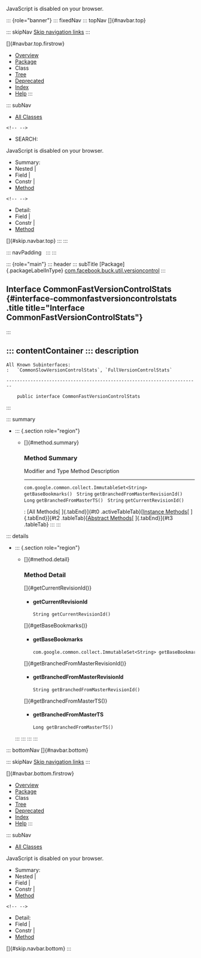 <div>

JavaScript is disabled on your browser.

</div>

::: {role="banner"}
::: fixedNav
::: topNav
[]{#navbar.top}

::: skipNav
[Skip navigation links](#skip.navbar.top "Skip navigation links")
:::

[]{#navbar.top.firstrow}

-   [Overview](../../../../../index.html)
-   [Package](package-summary.html)
-   Class
-   [Tree](package-tree.html)
-   [Deprecated](../../../../../deprecated-list.html)
-   [Index](../../../../../index-all.html)
-   [Help](../../../../../help-doc.html)
:::

::: subNav
-   [All Classes](../../../../../allclasses.html)

```{=html}
<!-- -->
```
-   SEARCH:

<div>

<div>

JavaScript is disabled on your browser.

</div>

</div>

<div>

-   Summary: 
-   Nested \| 
-   Field \| 
-   Constr \| 
-   [Method](#method.summary)

```{=html}
<!-- -->
```
-   Detail: 
-   Field \| 
-   Constr \| 
-   [Method](#method.detail)

</div>

[]{#skip.navbar.top}
:::
:::

::: navPadding
 
:::
:::

::: {role="main"}
::: header
::: subTitle
[Package]{.packageLabelInType} [com.facebook.buck.util.versioncontrol](package-summary.html)
:::

## Interface CommonFastVersionControlStats {#interface-commonfastversioncontrolstats .title title="Interface CommonFastVersionControlStats"}
:::

::: contentContainer
::: description
-   

    All Known Subinterfaces:
    :   `CommonSlowVersionControlStats`, `FullVersionControlStats`

    ------------------------------------------------------------------------

        public interface CommonFastVersionControlStats
:::

::: summary
-   ::: {.section role="region"}
    -   []{#method.summary}

        ### Method Summary

          Modifier and Type                                  Method                                Description
          -------------------------------------------------- ------------------------------------- -------------
          `com.google.common.collect.ImmutableSet<String>`   `getBaseBookmarks()`                   
          `String`                                           `getBranchedFromMasterRevisionId()`    
          `Long`                                             `getBranchedFromMasterTS()`            
          `String`                                           `getCurrentRevisionId()`               

          : [All Methods[ ]{.tabEnd}]{#t0 .activeTableTab}[[Instance
          Methods](javascript:show(2);)[ ]{.tabEnd}]{#t2
          .tableTab}[[Abstract
          Methods](javascript:show(4);)[ ]{.tabEnd}]{#t3 .tableTab}
    :::
:::

::: details
-   ::: {.section role="region"}
    -   []{#method.detail}

        ### Method Detail

        []{#getCurrentRevisionId()}

        -   #### getCurrentRevisionId

            ``` methodSignature
            String getCurrentRevisionId()
            ```

        []{#getBaseBookmarks()}

        -   #### getBaseBookmarks

            ``` methodSignature
            com.google.common.collect.ImmutableSet<String> getBaseBookmarks()
            ```

        []{#getBranchedFromMasterRevisionId()}

        -   #### getBranchedFromMasterRevisionId

            ``` methodSignature
            String getBranchedFromMasterRevisionId()
            ```

        []{#getBranchedFromMasterTS()}

        -   #### getBranchedFromMasterTS

            ``` methodSignature
            Long getBranchedFromMasterTS()
            ```
    :::
:::
:::
:::

::: bottomNav
[]{#navbar.bottom}

::: skipNav
[Skip navigation links](#skip.navbar.bottom "Skip navigation links")
:::

[]{#navbar.bottom.firstrow}

-   [Overview](../../../../../index.html)
-   [Package](package-summary.html)
-   Class
-   [Tree](package-tree.html)
-   [Deprecated](../../../../../deprecated-list.html)
-   [Index](../../../../../index-all.html)
-   [Help](../../../../../help-doc.html)
:::

::: subNav
-   [All Classes](../../../../../allclasses.html)

<div>

<div>

JavaScript is disabled on your browser.

</div>

</div>

<div>

-   Summary: 
-   Nested \| 
-   Field \| 
-   Constr \| 
-   [Method](#method.summary)

```{=html}
<!-- -->
```
-   Detail: 
-   Field \| 
-   Constr \| 
-   [Method](#method.detail)

</div>

[]{#skip.navbar.bottom}
:::
